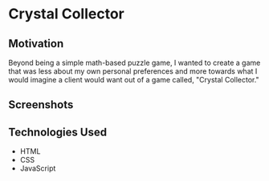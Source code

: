 # Crystal Collector

## Motivation

Beyond being a simple math-based puzzle game, I wanted to create a game that was less about my own personal preferences and more towards what I would imagine a client would want out of a game called, "Crystal Collector."

## Screenshots

## Technologies Used

* HTML
* CSS
* JavaScript